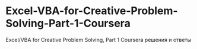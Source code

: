 # Excel-VBA-for-Creative-Problem-Solving-Part-1-Coursera
Excel/VBA for Creative Problem Solving, Part 1 Coursera решения и ответы
